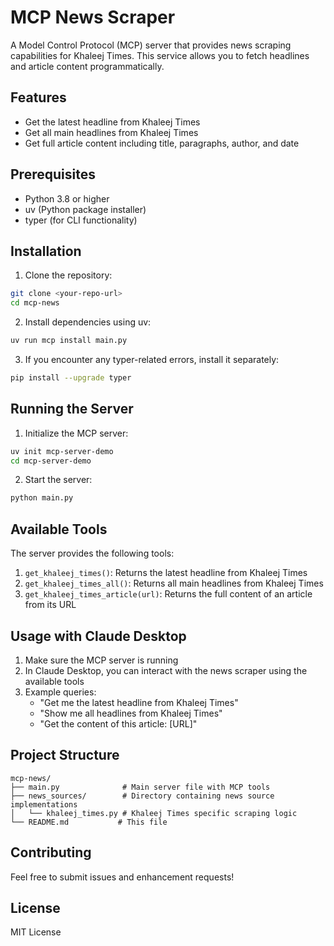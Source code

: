 # MCP News Scraper

A Model Control Protocol (MCP) server that provides news scraping capabilities for Khaleej Times. This service allows you to fetch headlines and article content programmatically.

## Features

- Get the latest headline from Khaleej Times
- Get all main headlines from Khaleej Times
- Get full article content including title, paragraphs, author, and date

## Prerequisites

- Python 3.8 or higher
- uv (Python package installer)
- typer (for CLI functionality)

## Installation

1. Clone the repository:
```bash
git clone <your-repo-url>
cd mcp-news
```

2. Install dependencies using uv:
```bash
uv run mcp install main.py
```

3. If you encounter any typer-related errors, install it separately:
```bash
pip install --upgrade typer
```

## Running the Server

1. Initialize the MCP server:
```bash
uv init mcp-server-demo
cd mcp-server-demo
```

2. Start the server:
```bash
python main.py
```

## Available Tools

The server provides the following tools:

1. `get_khaleej_times()`: Returns the latest headline from Khaleej Times
2. `get_khaleej_times_all()`: Returns all main headlines from Khaleej Times
3. `get_khaleej_times_article(url)`: Returns the full content of an article from its URL

## Usage with Claude Desktop

1. Make sure the MCP server is running
2. In Claude Desktop, you can interact with the news scraper using the available tools
3. Example queries:
   - "Get me the latest headline from Khaleej Times"
   - "Show me all headlines from Khaleej Times"
   - "Get the content of this article: [URL]"

## Project Structure

```
mcp-news/
├── main.py              # Main server file with MCP tools
├── news_sources/        # Directory containing news source implementations
│   └── khaleej_times.py # Khaleej Times specific scraping logic
└── README.md           # This file
```

## Contributing

Feel free to submit issues and enhancement requests!

## License

MIT License


